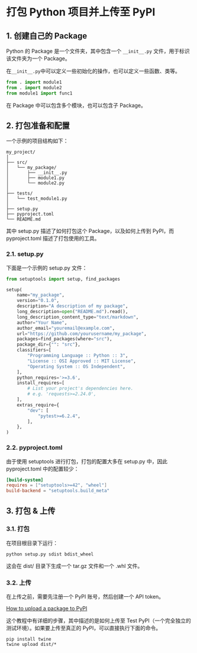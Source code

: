 # 打包 Python 项目并上传至 PyPI

## 1. 创建自己的 Package

Python 的 Package 是一个文件夹，其中包含一个 `__init__.py` 文件，用于标识该文件夹为一个 Package。

在`__init__.py`中可以定义一些初始化的操作，也可以定义一些函数、类等。

```python
from . import module1
from . import module2
from module1 import func1
```

在 Package 中可以包含多个模块，也可以包含子 Package。

## 2. 打包准备和配置

一个示例的项目结构如下：

```
my_project/
│
├── src/
│   └── my_package/
│       ├── __init__.py
│       ├── module1.py
│       └── module2.py
│
├── tests/
│   └── test_module1.py
│
├── setup.py
├── pyproject.toml
└── README.md
```

其中 setup.py 描述了如何打包这个 Package，以及如何上传到 PyPI，而 pyproject.toml 描述了打包使用的工具。

### 2.1. setup.py

下面是一个示例的 setup.py 文件：

```python
from setuptools import setup, find_packages

setup(
    name="my_package",
    version="0.1.0",
    description="A description of my package",
    long_description=open("README.md").read(),
    long_description_content_type="text/markdown",
    author="Your Name",
    author_email="youremail@example.com",
    url="https://github.com/yourusername/my_package",
    packages=find_packages(where="src"),
    package_dir={"": "src"},
    classifiers=[
        "Programming Language :: Python :: 3",
        "License :: OSI Approved :: MIT License",
        "Operating System :: OS Independent",
    ],
    python_requires='>=3.6',
    install_requires=[
        # List your project's dependencies here.
        # e.g. 'requests>=2.24.0',
    ],
    extras_require={
        "dev": [
            "pytest>=6.2.4",
        ],
    },
)

```

### 2.2. pyproject.toml

由于使用 setuptools 进行打包，打包的配置大多在 setup.py 中，因此 pyproject.toml 中的配置较少：

```toml
[build-system]
requires = ["setuptools>=42", "wheel"]
build-backend = "setuptools.build_meta"
```

## 3. 打包 & 上传

### 3.1. 打包

在项目根目录下运行：

```shell
python setup.py sdist bdist_wheel
```

这会在 dist/ 目录下生成一个 tar.gz 文件和一个 .whl 文件。

### 3.2. 上传

在上传之前，需要先注册一个 PyPI 账号，然后创建一个 API token。

[How to upload a package to PyPI](https://packaging.python.org/en/latest/tutorials/packaging-projects/#uploading-the-distribution-archives)

这个教程中有详细的步骤，其中描述的是如何上传至 Test PyPI（一个完全独立的测试环境）。如果要上传至真正的 PyPI，可以直接执行下面的命令。

```shell
pip install twine
twine upload dist/*
```
